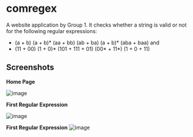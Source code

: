 # comregex 

A website application by Group 1. It checks whether a string is valid or not for the following regular expressions: 
- (a + b) (a + b)* (aa + bb) (ab + ba) (a + b)* (aba + baa) and 
- (11 + 00) (1 + 0)* (101 + 111 + 01) (00* + 11*) (1 + 0 + 11)

## Screenshots
**Home Page**


![image](https://cdn.discordapp.com/attachments/983766141128290315/993511117416583188/unknown.png)


**First Regular Expression**


![image](https://cdn.discordapp.com/attachments/983766141128290315/993513513827962991/unknown.png)


**First Regular Expression**
![image](https://cdn.discordapp.com/attachments/983766141128290315/993513745160605737/unknown.png)

